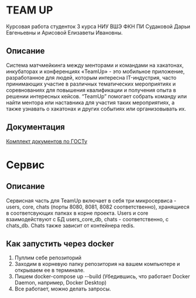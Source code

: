 # TEAM UP
Курсовая работа студенток 3 курса НИУ ВШЭ ФКН ПИ Судаковой Дарьи Евгеньевны и Арисовой Елизаветы Ивановны.
## Описание
Система матчмейкинга между менторами и командами на хакатонах, инкубаторах и конференциях «TeamUp» - это мобильное приложение, разработанное для людей, которым интересна IT-индустрия, часто принимающих участие в различных тематических мероприятиях и соревнованиях для повышения квалификации и получения опыта в решении интересных кейсов. “TeamUp” помогает собрать команду или найти ментора или наставника для участия таких мероприятиях, а также узнавать о хакатонах и других событиях или организовывать их.
## Документация
[Комплект документов по ГОСТу](https://disk.yandex.ru/d/iU2ABJPyBue6aQ)
# Сервис
## Описание
Сервисная часть для TeamUp включает в себя три микросервиса - users, core, chats (порты 8080, 8081, 8082 соответственно), хранящиеся в соответсвующих папках в корне проекта. Users и core взаимодействуют с БД users_core_db, chats - соответственно, с chats_db. Chats также зависит от контейнера redis.
## Как запустить через docker
1. Пуллим себе репозиторий
2. Заходим в корневую папку репозитория на вашем компьютере и открываем ее в терминале.
3. Пишем docker-compose up --build (Убедившись, что работает Docker Daemon, например, Docker Desktop)
4. Все работает, можно делать запросы.
